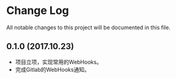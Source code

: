 # Change Log
All notable changes to this project will be documented in this file.

## 0.1.0 (2017.10.23)

- 项目立项，实现常用的WebHooks。
- 完成Gitlab的WebHooks通知。
